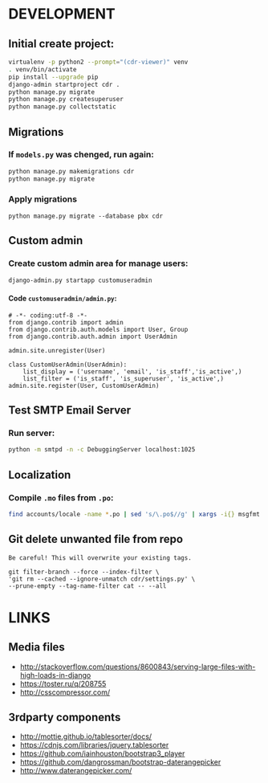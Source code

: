 # DEVELOPMENT

## Initial create project:

```bash
virtualenv -p python2 --prompt="(cdr-viewer)" venv
. venv/bin/activate
pip install --upgrade pip
django-admin startproject cdr .
python manage.py migrate
python manage.py createsuperuser
python manage.py collectstatic
```

## Migrations

### If `models.py` was chenged, run again:

```bash
python manage.py makemigrations cdr
python manage.py migrate
```

### Apply migrations

```
python manage.py migrate --database pbx cdr
```

## Custom admin

### Create custom admin area for manage users:
```bash
django-admin.py startapp customuseradmin
```
#### Code `customuseradmin/admin.py`:
```
# -*- coding:utf-8 -*-
from django.contrib import admin
from django.contrib.auth.models import User, Group
from django.contrib.auth.admin import UserAdmin

admin.site.unregister(User)

class CustomUserAdmin(UserAdmin):
    list_display = ('username', 'email', 'is_staff','is_active',)
    list_filter = ('is_staff', 'is_superuser', 'is_active',)
admin.site.register(User, CustomUserAdmin)
```

## Test **SMTP** Email Server

### Run server:
```bash
python -m smtpd -n -c DebuggingServer localhost:1025
```

## Localization

### Compile `.mo` files from `.po`:
```bash
find accounts/locale -name *.po | sed 's/\.po$//g' | xargs -i{} msgfmt {}.po -o {}.mo
```

## Git delete unwanted file from repo

`Be careful! This will overwrite your existing tags.`
```
git filter-branch --force --index-filter \
'git rm --cached --ignore-unmatch cdr/settings.py' \
--prune-empty --tag-name-filter cat -- --all
```

# LINKS

## Media files
* http://stackoverflow.com/questions/8600843/serving-large-files-with-high-loads-in-django
* https://toster.ru/q/208755
* http://csscompressor.com/

## 3rdparty components
* http://mottie.github.io/tablesorter/docs/
* https://cdnjs.com/libraries/jquery.tablesorter
* https://github.com/iainhouston/bootstrap3_player
* https://github.com/dangrossman/bootstrap-daterangepicker
* http://www.daterangepicker.com/

